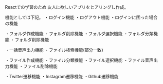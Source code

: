 Reactでの学習のため
友人に欲しいアプリをヒアリングし作成。

機能としては下記。
・ログイン機能
・ログアウト機能
・ログインに困った場合の機能

・フォルダ作成機能
・フォルダ削除機能
・フォルダ選択機能
・フォルダ分類機能
・フォルダ削除機能

・一括音声出力機能
・ファイル検索機能(部分一致)

・ファイル作成機能
・ファイル分類機能
・ファイル選択機能
・ファイル音声出力機能
・ファイル削除機能

・Twitter遷移機能
・Instagram遷移機能
・Github遷移機能
